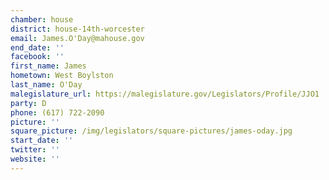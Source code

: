 ```yaml
---
chamber: house
district: house-14th-worcester
email: James.O'Day@mahouse.gov
end_date: ''
facebook: ''
first_name: James
hometown: West Boylston
last_name: O'Day
malegislature_url: https://malegislature.gov/Legislators/Profile/JJO1
party: D
phone: (617) 722-2090
picture: ''
square_picture: /img/legislators/square-pictures/james-oday.jpg
start_date: ''
twitter: ''
website: ''
---
```

